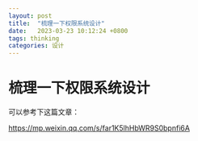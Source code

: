 ```yaml
---
layout: post
title:  "梳理一下权限系统设计"
date:   2023-03-23 10:12:24 +0800
tags: thinking
categories: 设计
---
```


#  梳理一下权限系统设计







可以参考下这篇文章： 

https://mp.weixin.qq.com/s/far1K5lhHbWR9S0bpnfi6A